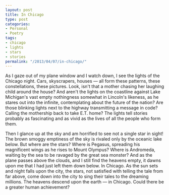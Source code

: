 ```yaml
---
layout: post
title: In Chicago
type: post
categories:
- Personal
- Poetry
tags:
- chicago
- lights
- stars
- stories
permalink: "/2013/04/07/in-chicago/"
---
```

As I gaze out of my plane window and I watch down, I see the lights of the Chicago night. Cars, skyscrapers, houses — all form these patterns, these constellations, these pictures. Look, isn't that a mother chasing her laughing child around the house? And aren't the lights on the coastline against Lake Michigan's vast empty nothingness somewhat in Lincoln's likeness, as he stares out into the infinite, contemplating about the future of the nation? Are those blinking lights next to the highway transmitting a message in code? Calling the mothership back to take E.T. home? The lights tell stories probably as fascinating and as vivid as the lives of all the people who form them.

Then I glance up at the sky and am horrified to see not a single star in sight! The brown smoggy emptiness of the sky is rivaled only by the oceanic lake below. But where are the stars? Where is Pegasus, spreading his magnificent wings as he rises to Mount Olympus? Where is Andromeda, waiting by the sea to be ravaged by the great sea monster? And as the plane passes above the clouds, and I still find the heavens empty, it dawns upon me that I had just left them down below. In Chicago. As the sun sets and night falls upon the city, the stars, not satisfied with telling the tale from far above, come down into the city to sing their tales to the dreaming millions. The heavens descend upon the earth — in Chicago. Could there be a greater human achievement?
